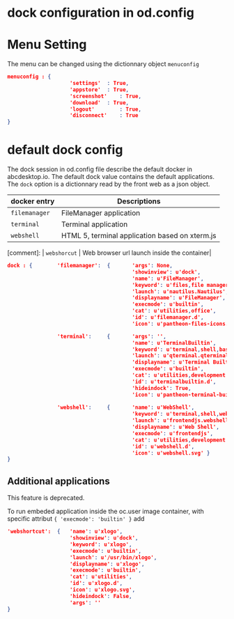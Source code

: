 # dock configuration in od.config

# Menu Setting


The menu can be changed using the dictionnary object ```menuconfig```

```json
menuconfig : {
				 	'settings'	: True, 
					'appstore'	: True, 
					'screenshot'	: True, 
					'download'	: True, 
					'logout'		: True, 
					'disconnect'	: True 
}
```


# default dock config

The dock session in od.config file describe the default docker in abcdesktop.io.
The default dock value contains the default applications.
The ```dock``` option is a dictionnary read by the front web as a json object.



| docker entry       | Descriptions   |
|--------------------|-------------|
|  ```filemanager ```   		| FileManager application  |
|  ```terminal ``` | Terminal application | 
|  ```webshell ```  | HTML 5, terminal application based on xterm.js  |

[comment]: |  ```webshorcut```  | Web browser url launch inside the container| 

  

```json
dock : {        'filemanager':  {       'args': None,
                                        'showinview': u'dock',
                                        'name': u'FileManager',
                                        'keyword': u'files,file manager',
                                        'launch': u'nautilus.Nautilus',
                                        'displayname': u'FileManager',
                                        'execmode': u'builtin',
                                        'cat': u'utilities,office',
                                        'id': u'filemanager.d',
                                        'icon': u'pantheon-files-icons.svg' },

                'terminal':     {       'args': '',
                                        'name': u'TerminalBuiltin',
                                        'keyword': u'terminal,shell,bash,builtin,pantheon',
                                        'launch': u'qterminal.qterminal',
                                        'displayname': u'Terminal Builtin',
                                        'execmode': u'builtin',
                                        'cat': u'utilities,development',
                                        'id': u'terminalbuiltin.d',
                                        'hideindock': True,
                                        'icon': u'pantheon-terminal-builtin-icons.svg' },
                                        
                'webshell':     {       'name': u'WebShell',
                                        'keyword': u'terminal,shell,webshell,bash',
                                        'launch': u'frontendjs.webshell',
                                        'displayname': u'Web Shell',
                                        'execmode': u'frontendjs',
                                        'cat': u'utilities,development',
                                        'id': u'webshell.d',
                                        'icon': u'webshell.svg' }
}
```
  
## Additional applications 

This feature is deprecated.

To run embeded application inside the oc.user image container, with specific attribut ```{ 'execmode': 'builtin' }``` add 

```json
'webshortcut':  {	'name': u'xlogo',
                    'showinview': u'dock',
                    'keyword': u'xlogo',
                    'execmode': u'builtin',
                    'launch': u'/usr/bin/xlogo',
                    'displayname': u'xlogo',
                    'execmode': u'builtin',
                    'cat': u'utilities',
                    'id': u'xlogo.d',
                    'icon': u'xlogo.svg',
                    'hideindock': False,
                    'args': '' 
}
```                                       
                                       